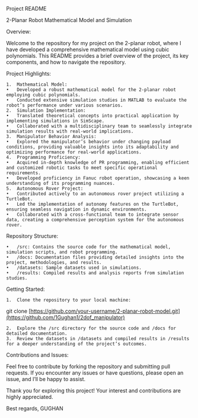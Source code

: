 Project README

2-Planar Robot Mathematical Model and Simulation

Overview:

Welcome to the repository for my project on the 2-planar robot, where I have developed a comprehensive mathematical model using cubic polynomials. This README provides a brief overview of the project, its key components, and how to navigate the repository.

Project Highlights:

	1.	Mathematical Model:
	•	Developed a robust mathematical model for the 2-planar robot employing cubic polynomials.
	•	Conducted extensive simulation studies in MATLAB to evaluate the robot’s performance under various scenarios.
	2.	Simulation Implementation:
	•	Translated theoretical concepts into practical application by implementing simulations in SimScape.
	•	Collaborated with a multidisciplinary team to seamlessly integrate simulation results with real-world implications.
	3.	Manipulator Behavior Analysis:
	•	Explored the manipulator’s behavior under changing payload conditions, providing valuable insights into its adaptability and optimizing performance for real-world applications.
	4.	Programming Proficiency:
	•	Acquired in-depth knowledge of PR programming, enabling efficient and customized robotic tasks to meet specific operational requirements.
	•	Developed proficiency in Fanuc robot operation, showcasing a keen understanding of its programming nuances.
	5.	Autonomous Rover Project:
	•	Contributed actively to an autonomous rover project utilizing a TurtleBot.
	•	Led the implementation of autonomy features on the TurtleBot, ensuring seamless navigation in dynamic environments.
	•	Collaborated with a cross-functional team to integrate sensor data, creating a comprehensive perception system for the autonomous rover.

Repository Structure:

	•	/src: Contains the source code for the mathematical model, simulation scripts, and robot programming.
	•	/docs: Documentation files providing detailed insights into the project, methodologies, and results.
	•	/datasets: Sample datasets used in simulations.
	•	/results: Compiled results and analysis reports from simulation studies.

Getting Started:

	1.	Clone the repository to your local machine:

git clone [https://github.com/your-username/2-planar-robot-model.git](https://github.com/1Gughan1/2dof_manipulator)


	2.	Explore the /src directory for the source code and /docs for detailed documentation.
	3.	Review the datasets in /datasets and compiled results in /results for a deeper understanding of the project’s outcomes.

Contributions and Issues:

Feel free to contribute by forking the repository and submitting pull requests. If you encounter any issues or have questions, please open an issue, and I’ll be happy to assist.

Thank you for exploring this project! Your interest and contributions are highly appreciated.

Best regards,
GUGHAN
